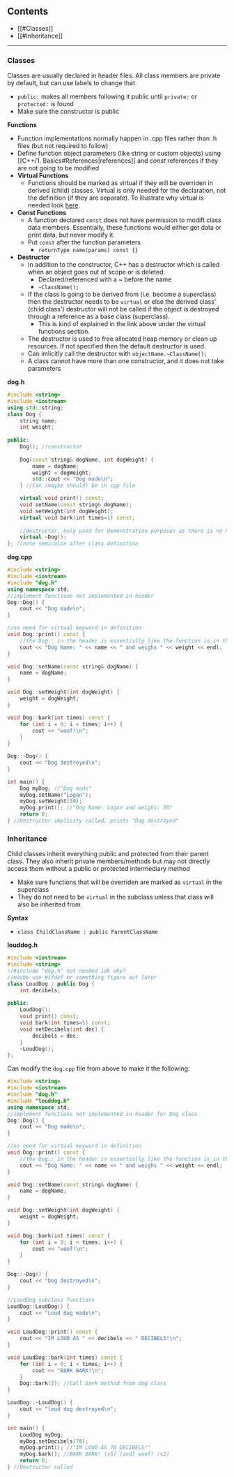 ## Contents
- [[#Classes]]
- [[#Inheritance]]

---

### Classes
Classes are usually declared in header files. All class members are private by default, but can use labels to change that.
- `public:` makes all members following it public until `private:` or `protected:` is found
- Make sure the constructor is public

**Functions**
- Function implementations normally happen in .cpp files rather than .h files (but not required to follow)
- Define function object parameters (like string or custom objects) using [[C++/1. Basics#References|references]] and *const* references if they are not going to be modified
- **Virtual Functions**
	- Functions should be marked as virtual if they will be overriden in derived (child) classes. Virtual is only needed for the declaration, not the definition (if they are separate). To illustrate why virtual is needed look [here](https://stackoverflow.com/questions/2391679).
- **Const Functions**
	- A function declared `const` does not have permission to modift class data members. Essentially, these functions would either get data or print data, but never modify it.
	- Put `const` after the function parameters
		- `returnType name(params) const {}`
- **Destructor**
	- In addition to the constructor, C++ has a destructor which is called when an object goes out of scope or is deleted.
		- Declared/referenced with a ~ before the name
		- `~ClassName();`
	- If the class is going to be derived from (i.e. become a superclass) then the destructor needs to be `virtual` or else the derived class' (child class') destructor will not be called if the object is destroyed through a reference as a base class (superclass).
		- This is kind of explained in the link above under the virtual functions section.
	- The destructor is used to free allocated heap memory or clean up resources. If not specified then the default destructor is used.
	- Can imlicitly call the destructor with `objectName.~ClassName();`
	- A class cannot have more than one constructor, and it does not take parameters

**dog.h**
```cpp
#include <string>
#include <iostream>
using std::string;
class Dog {
	string name;
	int weight;
	
public:
	Dog(); //constructor
	
	Dog(const string& dogName, int dogWeight) { 
		name = dogName; 
		weight = dogWeight;
		std::cout << "Dog made\n";
	} //Can (maybe should) be in cpp file

	virtual void print() const;
	void setName(const string& dogName);
	void setWeight(int dogWeight);
	virtual void bark(int times=1) const;
	
	//destructor, only used for demonstration purposes as there is no heap memory used in this class
	virtual ~Dog();
}; //note semicolon after class definition
```

**dog.cpp**
```cpp
#include <string>
#include <iostream>
#include "dog.h"
using namespace std;
//implement functions not implemented in header
Dog::Dog() {
	cout << "Dog made\n";
}

//no need for virtual keyword in definition
void Dog::print() const {
	//the Dog:: in the header is essentially like the function is in the Dog class, so access to private fields is allowed 
	cout << "Dog Name: " << name << " and weighs " << weight << endl; 
}

void Dog::setName(const string& dogName) {
	name = dogName;
}

void Dog::setWeight(int dogWeight) {
	weight = dogWeight;
}

void Dog::bark(int times) const {
	for (int i = 0; i < times; i++) {
		cout << "woof!\n"; 
	}
}

Dog::~Dog() {
	cout << "Dog destroyed\n";
}

int main() {
	Dog myDog; //"Dog made"
	myDog.setName("Logan");
	myDog.setWeight(50);
	myDog.print(); //"Dog Name: Logan and weighs: 50"
	return 0;
} //Destructor implicity called, prints "Dog destroyed"
```

### Inheritance
Child classes inherit everything public and protected from their parent class. They also inherit private members/methods but may not directly access them without a public or protected intermediary method
- Make sure functions that will be overriden are marked as `virtual` in the superclass
- They do not need to be `virtual` in the subclass unless that class will also be inherited from

**Syntax**
- `class ChildClassName : public ParentClassName`

**louddog.h**
```cpp
#include <iostream>
#include <string>
//#include "dog.h" not needed idk why?
//maybe use #ifdef or something figure out later
class LoudDog : public Dog {
	int decibels;
	
public:
	LoudDog();
	void print() const;
	void bark(int times=5) const;
	void setDecibels(int dec) {
		decibels = dec;
	}
	~LoudDog();
};
```

Can modify the `dog.cpp` file from above to make it the following:

```cpp
#include <string>
#include <iostream>
#include "dog.h"
#include "louddog.h"
using namespace std;
//implement functions not implemented in header for Dog class
Dog::Dog() {
	cout << "Dog made\n";
}

//no need for virtual keyword in definition
void Dog::print() const {
	//the Dog:: in the header is essentially like the function is in the Dog class, so access to private fields is allowed 
	cout << "Dog Name: " << name << " and weighs " << weight << endl; 
}

void Dog::setName(const string& dogName) {
	name = dogName;
}

void Dog::setWeight(int dogWeight) {
	weight = dogWeight;
}

void Dog::bark(int times) const {
	for (int i = 0; i < times; i++) {
		cout << "woof!\n"; 
	}
}

Dog::~Dog() {
	cout << "Dog destroyed\n";
}

//LoudDog subclass functions
LoudDog::LoudDog() {
	cout << "Loud dog made\n";
}

void LoudDog::print() const {
	cout << "IM LOUD AS " << decibels << " DECIBELS!\n";
}

void LoudDog::bark(int times) const {
	for (int i = 0; i < times; i++) {
		cout << "BARK BARK!\n";
	}
	Dog::bark(2); //Call bark method from dog class
}

LoudDog::~LoudDog() {
	cout << "loud dog destroyed\n";
}

int main() {
	LoudDog myDog;
	myDog.setDecibels(70);
	myDog.print(); //"IM LOUD AS 70 DECIBELS!"
	myDog.bark(); //BARK BARK! (x5) [and] woof! (x2)
	return 0;
} //Destructor called
```